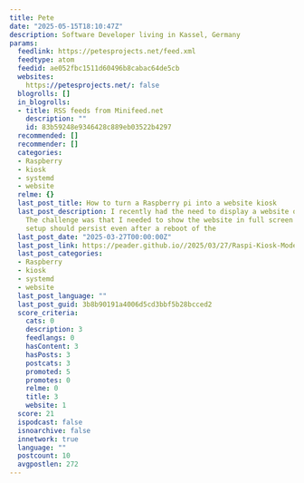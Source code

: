 ```yaml
---
title: Pete
date: "2025-05-15T18:10:47Z"
description: Software Developer living in Kassel, Germany
params:
  feedlink: https://petesprojects.net/feed.xml
  feedtype: atom
  feedid: ae052fbc1511d60496b8cabac64de5cb
  websites:
    https://petesprojects.net/: false
  blogrolls: []
  in_blogrolls:
  - title: RSS feeds from Minifeed.net
    description: ""
    id: 83b59248e9346428c889eb03522b4297
  recommended: []
  recommender: []
  categories:
  - Raspberry
  - kiosk
  - systemd
  - website
  relme: {}
  last_post_title: How to turn a Raspberry pi into a website kiosk
  last_post_description: I recently had the need to display a website on a spare monitor.
    The challenge was that I needed to show the website in full screen and the whole
    setup should persist even after a reboot of the
  last_post_date: "2025-03-27T00:00:00Z"
  last_post_link: https://peader.github.io//2025/03/27/Raspi-Kiosk-Mode.html
  last_post_categories:
  - Raspberry
  - kiosk
  - systemd
  - website
  last_post_language: ""
  last_post_guid: 3b8b90191a4006d5cd3bbf5b28bcced2
  score_criteria:
    cats: 0
    description: 3
    feedlangs: 0
    hasContent: 3
    hasPosts: 3
    postcats: 3
    promoted: 5
    promotes: 0
    relme: 0
    title: 3
    website: 1
  score: 21
  ispodcast: false
  isnoarchive: false
  innetwork: true
  language: ""
  postcount: 10
  avgpostlen: 272
---
```

